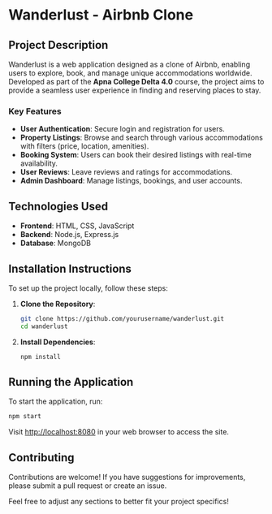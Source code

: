 # Wanderlust - Airbnb Clone

## Project Description
Wanderlust is a web application designed as a clone of Airbnb, enabling users to explore, book, and manage unique accommodations worldwide. Developed as part of the **Apna College Delta 4.0** course, the project aims to provide a seamless user experience in finding and reserving places to stay.

### Key Features
- **User Authentication**: Secure login and registration for users.
- **Property Listings**: Browse and search through various accommodations with filters (price, location, amenities).
- **Booking System**: Users can book their desired listings with real-time availability.
- **User Reviews**: Leave reviews and ratings for accommodations.
- **Admin Dashboard**: Manage listings, bookings, and user accounts.

## Technologies Used
- **Frontend**: HTML, CSS, JavaScript
- **Backend**: Node.js, Express.js
- **Database**: MongoDB

## Installation Instructions
To set up the project locally, follow these steps:

1. **Clone the Repository**:
    ```bash
    git clone https://github.com/yourusername/wanderlust.git
    cd wanderlust
    ```

2. **Install Dependencies**:
    ```bash
    npm install
    ```

## Running the Application
To start the application, run:
```bash
npm start
```
Visit [http://localhost:8080](http://localhost:8080) in your web browser to access the site.

## Contributing
Contributions are welcome! If you have suggestions for improvements, please submit a pull request or create an issue.


Feel free to adjust any sections to better fit your project specifics!
